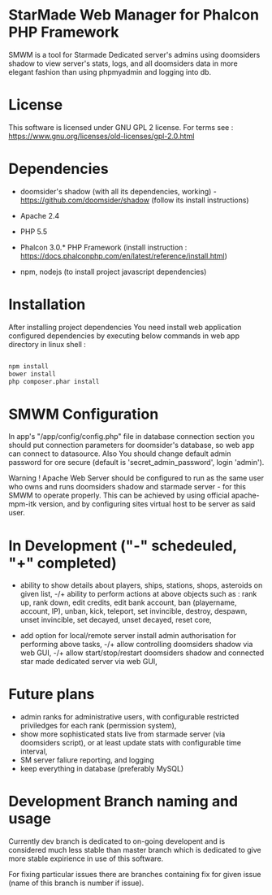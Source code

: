 # StarMade Web Manager for Phalcon PHP Framework

SMWM is a tool for Starmade Dedicated server's admins using doomsiders shadow to view server's stats, logs, and all doomsiders data in more elegant fashion than using phpmyadmin and logging into db.

# License

This software is licensed under GNU GPL 2 license. For terms see : https://www.gnu.org/licenses/old-licenses/gpl-2.0.html


# Dependencies

- doomsider's shadow (with all its dependencies, working) - https://github.com/doomsider/shadow (follow its install instructions)

- Apache 2.4
- PHP 5.5
- Phalcon 3.0.* PHP Framework (install instruction : https://docs.phalconphp.com/en/latest/reference/install.html)
- npm, nodejs (to install project javascript dependencies)

# Installation

After installing project dependencies You need install web application configured dependencies by executing below commands in web app directory in linux shell :

```sh

npm install
bower install
php composer.phar install

```

# SMWM Configuration

In app's "/app/config/config.php" file in database connection section you should put connection parameters for doomsider's database, so web app can connect to datasource.
Also You should change default admin password for ore secure (default is 'secret_admin_password', login 'admin').

Warning ! Apache Web Server should be configured to run as the same user who owns and runs doomsiders shadow and starmade server - for this SMWM to operate properly.
This can be achieved by using official apache-mpm-itk version, and by configuring sites virtual host to be server as said user.


# In Development ("-" schedeuled, "+" completed)

+ ability to show details about players, ships, stations, shops, asteroids on given list,
-/+ ability to perform actions at above objects such as : rank up, rank down, edit credits, edit bank account, ban (playername, account, IP), unban, kick, teleport, set invincible, destroy, despawn, unset invincible, set decayed, unset decayed, reset core,
- add option for local/remote server install admin authorisation for performing above tasks,
-/+ allow controlling doomsiders shadow via web GUI,
-/+ allow start/stop/restart doomsiders shadow and connected star made dedicated server via web GUI,


# Future plans

- admin ranks for administrative users, with configurable restricted priviledges for each rank (permission system),
- show more sophisticated stats live from starmade server (via doomsiders script), or at least update stats with configurable time interval,
- SM server faliure reporting, and logging
- keep everything in database (preferably MySQL)

# Development Branch naming and usage

Currently dev branch is dedicated to on-going developent and is considered much less stable than master branch which is dedicated to give more stable expirience in use of this software.

For fixing particular issues there are branches containing fix for given issue (name of this branch is number if issue). 



